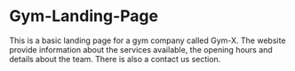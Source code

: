 # Gym-Landing-Page
This is a basic landing page for a gym company called Gym-X. The website provide information about the services available, the opening hours and details about the team. There is also a contact us section.
